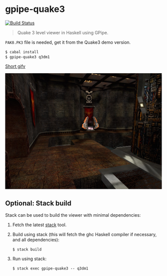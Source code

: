 # gpipe-quake3

[![Build Status](https://travis-ci.org/csabahruska/gpipe-quake3.svg?branch=master)](
  https://travis-ci.org/csabahruska/gpipe-quake3)

> Quake 3 level viewer in Haskell using GPipe.

`PAK0.PK3` file is needed, get it from the Quake3 demo version.

```
$ cabal install
$ gpipe-quake3 q3dm1
```

[Short gifv](http://imgur.com/a/BRTqh)

![Quake III level viewer](https://raw.githubusercontent.com/csabahruska/gpipe-quake3/master/qpipe-quake3.jpg)

## Optional: Stack build

Stack can be used to build the viewer with minimal dependencies:

1. Fetch the latest [stack](http://haskellstack.org/) tool.
2. Build using stack (this will fetch the ghc Haskell compiler if necessary, 
   and all dependencies):

    ```
    $ stack build
    ```

3. Run using stack:

    ```
    $ stack exec gpipe-quake3 -- q3dm1
    ```
